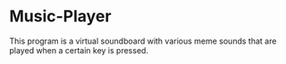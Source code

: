 # Music-Player

This program is a virtual soundboard with various meme sounds that are played when a certain key is pressed.
